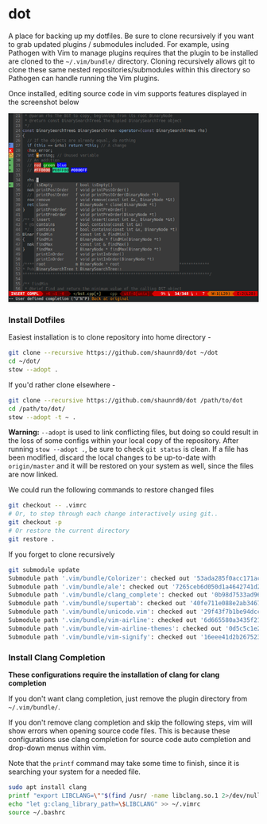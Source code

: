 # dot

A place for backing up my dotfiles. Be sure to clone recursively if you want to grab updated plugins / submodules included. For example, using Pathogen with Vim to manage plugins requires that the plugin to be installed are cloned to the `~/.vim/bundle/` directory. Cloning recursively allows git to clone these same nested repositories/submodules within this directory so Pathogen can handle running the Vim plugins.

Once installed, editing source code in vim supports features displayed in the screenshot below

![Vim screenshot](VimScreenshot.png)


### Install Dotfiles

Easiest installation is to clone repository into home directory - 

```bash
git clone --recursive https://github.com/shaunrd0/dot ~/dot
cd ~/dot/
stow --adopt .
```

If you'd rather clone elsewhere - 

```bash
git clone --recursive https://github.com/shaunrd0/dot /path/to/dot
cd /path/to/dot/
stow --adopt -t ~ .
```

**Warning:** `--adopt` is used to link conflicting files, but doing so could result in the loss of some configs within your local copy of the repository. After running `stow --adopt .`, be sure to check `git status` is clean. If a file has been modified, discard the local changes to be up-to-date with `origin/master` and it will be restored on your system as well, since the files are now linked.

We could run the following commands to restore changed files
```bash
git checkout -- .vimrc
# Or, to step through each change interactively using git..
git checkout -p
# Or restore the current directory
git restore .
```

If you forget to clone recursively
```bash
git submodule update
Submodule path '.vim/bundle/Colorizer': checked out '53ada285f0acc171acda4280b6144e468dded89f'
Submodule path '.vim/bundle/ale': checked out '7265ceb6d050d1a4642741d248f11e4f2abd37e1'
Submodule path '.vim/bundle/clang_complete': checked out '0b98d7533ad967aac3fc4c1a5b0508dafa8a676f'
Submodule path '.vim/bundle/supertab': checked out '40fe711e088e2ab346738233dd5adbb1be355172'
Submodule path '.vim/bundle/unicode.vim': checked out '29f43f7b1be94dccfac461f4da0a34410408111f'
Submodule path '.vim/bundle/vim-airline': checked out '6d665580a3435f21ad560af192d854d4b608fff5'
Submodule path '.vim/bundle/vim-airline-themes': checked out '0d5c5c1e2995126e76606a628316c8e3f5efb37a'
Submodule path '.vim/bundle/vim-signify': checked out '16eee41d2b267523b84bd4ac111627588bfd1a47'
```


### Install Clang Completion

**These configurations require the installation of clang for clang completion**

If you don't want clang completion, just remove the plugin directory from `~/.vim/bundle/`.

If you don't remove clang completion and skip the following steps, vim will show errors when opening source code files. This is because these configurations use clang completion for source code auto completion and drop-down menus within vim.

Note that the `printf` command may take some time to finish, since it is searching your system for a needed file.

```bash
sudo apt install clang
printf "export LIBCLANG=\""$(find /usr/ -name libclang.so.1 2>/dev/null)"\"\n\n" >> .bash_aliases
echo "let g:clang_library_path=\$LIBCLANG" >> ~/.vimrc
source ~/.bashrc
```


